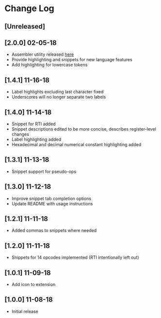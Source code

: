 # Change Log

## [Unreleased]

## [2.0.0] 02-05-18

- Assembler utility released [here](https://github.com/PaperFanz/laser)
- Provide highlighting and snippets for new language features
- Add highlighting for lowercase tokens

## [1.4.1] 11-16-18

- Label highlights excluding last character fixed
- Underscores will no longer separate two labels

## [1.4.0] 11-14-18

- Snippet for RTI added
- Snippet descriptions edited to be more concise, describes register-level changes
- Label highlighting added
- Hexadecimal and decimal numerical constant highlighting added

## [1.3.1] 11-13-18

- Snippet support for pseudo-ops

## [1.3.0] 11-12-18

- Improve snippet tab completion options
- Update README with usage instructions

## [1.2.1] 11-11-18

- Added commas to snippets where needed

## [1.2.0] 11-11-18

- Snippets for 14 opcodes implemented (RTI intentionally left out)

## [1.0.1] 11-09-18

- Add icon to extension

## [1.0.0] 11-08-18

- Initial release